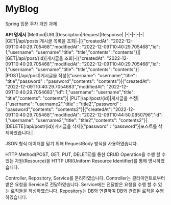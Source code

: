 # MyBlog
Spring 입문 주차 개인 과제

**API 명세서**
|Method|URL|Description|Request|Response|
|-|-|-|-|-|
|GET|/api/posts|게시글 목록을 조회|-|[{"createdAt": "2022-12-09T10:40:29.705468","modifiedAt": "2022-12-09T10:40:29.705468","id": 1,"username": "username","title": "title","contents": "contents"}]|
|GET|/api/post/{id}|게시글을 조회|-|{"createdAt": "2022-12-09T10:40:29.705468","modifiedAt": "2022-12-09T10:40:29.705468","id": 1,"username": "username","title": "title","contents": "contents"}|
|POST|/api/post|게시글을 작성|{"username": "username","title" : "title","password" : "password","contents": "contents"}|{"createdAt": "2022-12-09T10:40:29.7054683","modifiedAt": "2022-12-09T10:40:29.7054683","id": 1,"username": "username","title": "title","contents": "contents"}|
|PUT|/api/post/{id}|게시글을 수정|{"username": "username2","title" : "title2","password" : "password","contents": "contents2"}|{"createdAt": "2022-12-09T10:40:29.705468","modifiedAt": "2022-12-09T10:44:50.0850796","id": 1,"username": "username2","title": "title2","contents": "contents2"}|
|DELETE|/api/post/{id}|게시글을 삭제|{"password" : "password"}|포스트를 삭제하였습니다.|


JSON 형식 데이터를 담기 위해 RequestBody 방식을 사용하였습니다.

HTTP Method(POST, GET, PUT, DELETE)를 통한 CRUD Operation을 수행 할 수 있는 자원(Resource)을 HTTP URI(Uniform Resource Identifier)를 통해 명시하였습니다.

Controller, Repository, Service를 분리하였습니다. 
Controller는 클라이언트로부터 받은 요청을 Service로 전달하였습니다.
Service에는 전달받은 요청을 수행 할 수 있는 로직들을 작성하였습니다.
Repository는 DB와 연결하여 DB와 관련된 로직을 수행하였습니다.


